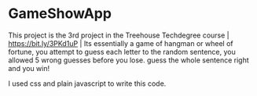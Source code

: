 # GameShowApp

This project is the 3rd project in the Treehouse Techdegree course | https://bit.ly/3PKd1uP |
Its essentially a game of hangman or wheel of fortune, you attempt to guess each letter to the random sentence, you allowed 5 wrong guesses before you lose. guess the whole sentence right and you win!

I used css and plain javascript to write this code.
